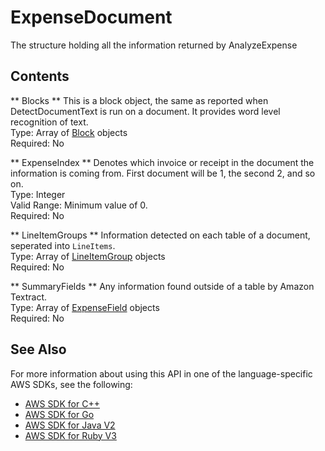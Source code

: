 # ExpenseDocument<a name="API_ExpenseDocument"></a>

The structure holding all the information returned by AnalyzeExpense

## Contents<a name="API_ExpenseDocument_Contents"></a>

 ** Blocks **   <a name="Textract-Type-ExpenseDocument-Blocks"></a>
This is a block object, the same as reported when DetectDocumentText is run on a document\. It provides word level recognition of text\.  
Type: Array of [Block](API_Block.md) objects  
Required: No

 ** ExpenseIndex **   <a name="Textract-Type-ExpenseDocument-ExpenseIndex"></a>
Denotes which invoice or receipt in the document the information is coming from\. First document will be 1, the second 2, and so on\.  
Type: Integer  
Valid Range: Minimum value of 0\.  
Required: No

 ** LineItemGroups **   <a name="Textract-Type-ExpenseDocument-LineItemGroups"></a>
Information detected on each table of a document, seperated into `LineItems`\.  
Type: Array of [LineItemGroup](API_LineItemGroup.md) objects  
Required: No

 ** SummaryFields **   <a name="Textract-Type-ExpenseDocument-SummaryFields"></a>
Any information found outside of a table by Amazon Textract\.  
Type: Array of [ExpenseField](API_ExpenseField.md) objects  
Required: No

## See Also<a name="API_ExpenseDocument_SeeAlso"></a>

For more information about using this API in one of the language\-specific AWS SDKs, see the following:
+  [AWS SDK for C\+\+](https://docs.aws.amazon.com/goto/SdkForCpp/textract-2018-06-27/ExpenseDocument) 
+  [AWS SDK for Go](https://docs.aws.amazon.com/goto/SdkForGoV1/textract-2018-06-27/ExpenseDocument) 
+  [AWS SDK for Java V2](https://docs.aws.amazon.com/goto/SdkForJavaV2/textract-2018-06-27/ExpenseDocument) 
+  [AWS SDK for Ruby V3](https://docs.aws.amazon.com/goto/SdkForRubyV3/textract-2018-06-27/ExpenseDocument) 